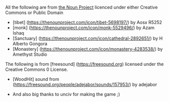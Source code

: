 All the following are from [the Noun Project](https://thenounproject.com) licenced under either Creative Commons or Public Domain

* [tibet] (https://thenounproject.com/icon/tibet-5698197/) by Aosx R5252
* [monk] (https://thenounproject.com/icon/monk-5529496/) by Azam Ishaq
* [Sanctuary] (https://thenounproject.com/icon/cathedral-2892651/) by H Alberto Gongora
* [Monastery] (https://thenounproject.com/icon/monastery-4283538/) by Amethyst Studio

The following is from [freesound] (https://freesound.org) licensed under the Creative Commons 0 License. 
* [WoodHit] sound from (https://freesound.org/people/adejabor/sounds/157953/) by adejabor

* And also big thanks to unciv for making the game ;)
